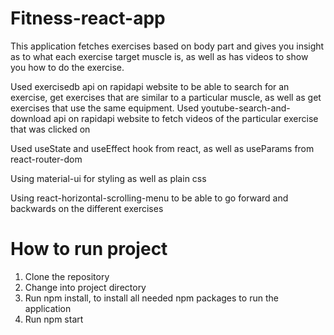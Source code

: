 # Fitness-react-app

This application fetches exercises based on body part and gives you insight as to what each exercise target muscle is, as well as has videos to show you how to do the exercise.

Used exercisedb api on rapidapi website to be able to search for an exercise, get exercises that are similar to a particular muscle, as well as get exercises that use the same equipment.
Used youtube-search-and-download api on rapidapi website to fetch videos of the particular exercise that was clicked on

Used useState and useEffect hook from react, as well as useParams from react-router-dom

Using material-ui for styling as well as plain css

Using react-horizontal-scrolling-menu to be able to go forward and backwards on the different exercises

# How to run project

1. Clone the repository
2. Change into project directory
3. Run npm install, to install all needed npm packages to run the application
4. Run npm start
